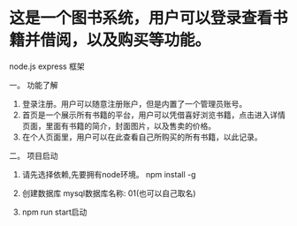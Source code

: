 # 这是一个图书系统，用户可以登录查看书籍并借阅，以及购买等功能。
node.js  express 框架

一。 功能了解
1. 登录注册。用户可以随意注册账户，但是内置了一个管理员账号。
2. 首页是一个展示所有书籍的平台，用户可以凭借喜好浏览书籍，点击进入详情页面，里面有书籍的简介，封面图片，以及售卖的价格。
3. 在个人页面里，用户可以在此查看自己所购买的所有书籍，以此记录。

二。 项目启动
1. 请先选择依赖,先要拥有node环境。
   npm install -g
   
2. 创建数据库
   mysql数据库名称: 01(也可以自己取名)


3. npm run start启动
       
   
